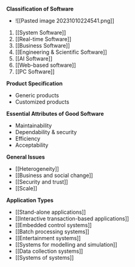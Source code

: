**Classification of Software**

- ![[Pasted image 20231010224541.png]]
1. [[System Software]]
2. [[Real-time Software]]
3. [[Business Software]] 
4. [[Engineering & Scientific Software]]
5. [[AI Software]]
6. [[Web-based software]]
7. [[PC Software]]


**Product Specification**
- Generic products
- Customized products



**Essential Attributes of Good Software**
- Maintainability
- Dependability & security
- Efficiency
- Acceptability



**General Issues**
- [[Heterogeneity]]
- [[Business and social change]]
- [[Security and trust]]
- [[Scale]]



**Application Types**
- [[Stand-alone applications]]
- [[Interactive transaction-based applications]]
- [[Embedded control systems]]
- [[Batch processing systems]]
- [[Entertainment systems]]
- [[Systems for modelling and simulation]]
- [[Data collection systems]]
- [[Systems of systems]]
